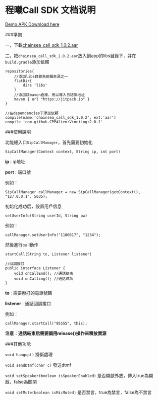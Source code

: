 # 程曦Call SDK 文档说明

[Demo APK Download here](http://7xq276.com2.z0.glb.qiniucdn.com/call_example.apk)

###準備

一，下載[chainsea_call_sdk_1.0.2.aar](https://raw.githubusercontent.com/ninty90/Call-example/master/app/libs/chainsea_call_sdk_1.0.2.aar)

二，把`chainsea_call_sdk_1.0.2.aar`放入到app的libs目錄下，并在`build.gradle`添加依賴
```
repositories{
	//添加libs目錄為依賴來源之一
    flatDir{
        dirs 'libs'
    }
	//添加該maven倉庫，用以導入日誌庫地址
	maven { url "https://jitpack.io" }
}

//在dependencies下添加依賴
compile(name:'chainsea_call_sdk_1.0.2', ext:'aar')
compile 'com.github.CPPAlien:VinciLog:2.0.1'
```

###使用說明

功能總入口`SipCallManager`，首先需要初始化
```
SipCallManager(Context context, String ip, int port)
```

**ip** : ip地址

**port** : 端口號

例如：
```
SipCallManager callManager = new SipCallManager(getContext(), "127.0.0.1", 5035);
```

初始化成功后，設置用戶信息

```
setUserInfo(String userId, String pw)
```

例如：

```
callManager.setUserInfo("1100017", "1234");
```

然後進行call動作

```
startCall(String to, Listener listener)

//回調接口
public interface Listener {
    void onCallEnd(); //通話結束
    void onCalling(); //通話成功
}
```


**to** : 需要撥打的電話號碼

**listener** : 通話回調接口

例如：
```
callManager.startCall("95555", this);
```

**注意：通話結束后需要調用release()操作來釋放資源**

###其他功能

`void hangup()` 掛斷處理

`void sendDtmf(char c)` 發送dtmf

`void setSpeaker(boolean isSpeakerEnabled)` 是否開啟外放，傳入true為開啟，false為關閉

`void setMute(boolean isMicMuted)`   是否禁言，true為禁言，false為不禁言